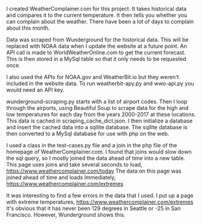 I created WeatherComplainer.com for this project. It takes historical data and compares it to the current temperature. It then tells you whether you can complain about the weather. There have been a lot of days to complain about this month. 

Data was scraped from Wunderground for the historical data. This will be replaced with NOAA data when I update the website at a future point. An API call is made to WorldWeatherOnline.com to get the current forecast. This is then stored in a MySql table so that it only needs to be requested once.

I also used the APIs for NOAA.gov and WeatherBit.io but they weren't included in the website data. To run weatherbit-apy.py and wwo-api.py you would need an API key. 

wunderground-scraping.py starts with a list of airport codes. Then I loop through the airports, using Beautiful Soup to scrape data for the high and low temperatures for each day from the years 2000-2017 at these locations. This data is cached in scraping_cache_dict.json. I then initialize a database and insert the cached data into a sqllite database. The sqllite database is then converted to a MySql database for use with php on the web.

I used a class in the test-cases.py file and a join in the php file of the homepage of WeatherComplainer.com. I found that joins would slow down the sql query, so I mostly joined the data ahead of time into a new table. This page uses joins and take several seconds to load, https://www.weathercomplainer.com/today The data on this page was joined ahead of time and loads immediately, https://www.weathercomplainer.com/extremes

It was interesting to find a few errors in the data that I used. I put up a page with extreme temperatures, https://www.weathercomplainer.com/extremes It's obvious that it has never been 129 degrees in Seattle or -25 in San Francisco. However, Wunderground shows this. 